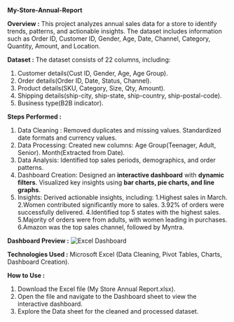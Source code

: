 **My-Store-Annual-Report**

**Overview :** 
This project analyzes annual sales data for a store to identify trends, patterns, and actionable insights. The dataset includes information such as Order ID, Customer ID, Gender, Age, Date, Channel, Category, Quantity, Amount, and Location.

**Dataset :** The dataset consists of 22 columns, including:
1. Customer details(Cust ID, Gender, Age, Age Group).
2. Order details(Order ID, Date, Status, Channel).
3. Product details(SKU, Category, Size, Qty, Amount).
4. Shipping details(ship-city, ship-state, ship-country, ship-postal-code).
5. Business type(B2B indicator).

**Steps Performed :**
1. Data Cleaning :
   Removed duplicates and missing values.
   Standardized date formats and currency values.
2. Data Processing:
   Created new columns:
   Age Group(Teenager, Adult, Senior).
   Month(Extracted from Date).
3. Data Analysis:
   Identified top sales periods, demographics, and order patterns.
4. Dashboard Creation:
   Designed an **interactive dashboard** with **dynamic filters**.
   Visualized key insights using **bar charts, pie charts, and line graphs**.
5. Insights:
   Derived actionable insights, including:
  1.Highest sales in March.
  2.Women contributed significantly more to sales.
  3.92% of orders were successfully delivered.
  4.Identified top 5 states with the highest sales.
  5.Majority of orders were from adults, with women leading in purchases.
  6.Amazon was the top sales channel, followed by Myntra.

**Dashboard Preview :**
![Excel Dashboard](https://github.com/user-attachments/assets/d16286fe-f7b3-4760-b31a-ae3527f17dce)

**Technologies Used :**
Microsoft Excel (Data Cleaning, Pivot Tables, Charts, Dashboard Creation).

**How to Use :**
1. Download the Excel file (My Store Annual Report.xlsx).
2. Open the file and navigate to the Dashboard sheet to view the interactive dashboard.
3. Explore the Data sheet for the cleaned and processed dataset.





